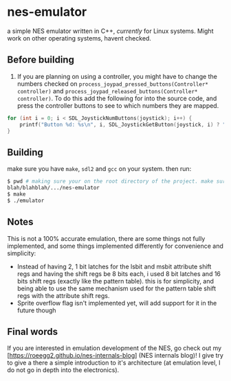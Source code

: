 # nes-emulator

a simple NES emulator written in C++, _currently_ for Linux systems.
Might work on other operating systems, havent checked.

## Before building

1. If you are planning on using a controller, you might have to change the numbers checked on `process_joypad_pressed_buttons(Controller* controller)` and `process_joypad_released_buttons(Controller* controller)`. To do this add the following for into the source code, and press the controller buttons to see to which numbers they are mapped.

```cpp
for (int i = 0; i < SDL_JoystickNumButtons(joystick); i++) {
    printf("Button %d: %s\n", i, SDL_JoystickGetButton(joystick, i) ? "pressed" : "not pressed");
}
```

## Building

make sure you have `make`, `sdl2` and `gcc` on your system.
then run:

```bash
$ pwd # making sure your on the root directory of the project. make sure `/nes-emulator` is the last directory 
blah/blahblah/.../nes-emulator
$ make
$ ./emulator
```

## Notes

This is not a 100% accurate emulation, there are some things not fully implemented, and some things implemented differently for convenience and simplicity:

- Instead of having 2, 1 bit latches for the lsbit and msbit attribute shift regs and having the shift regs be 8 bits each, i used 8 bit latches and 16 bits shift regs (exactly like the pattern table).
this is for simplicity, and being able to use the same mechanism used for the pattern table shift regs with the attribute shift regs.
- Sprite overflow flag isn't implemented yet, will add support for it in the future though

## Final words

If you are interested in emulation development of the NES, go check out my [https://roeegg2.github.io/nes-internals-blog] (NES internals blog)! I give try to give a there a simple introduction to it's architecture (at emulation level, I do not go in depth into the electronics).
